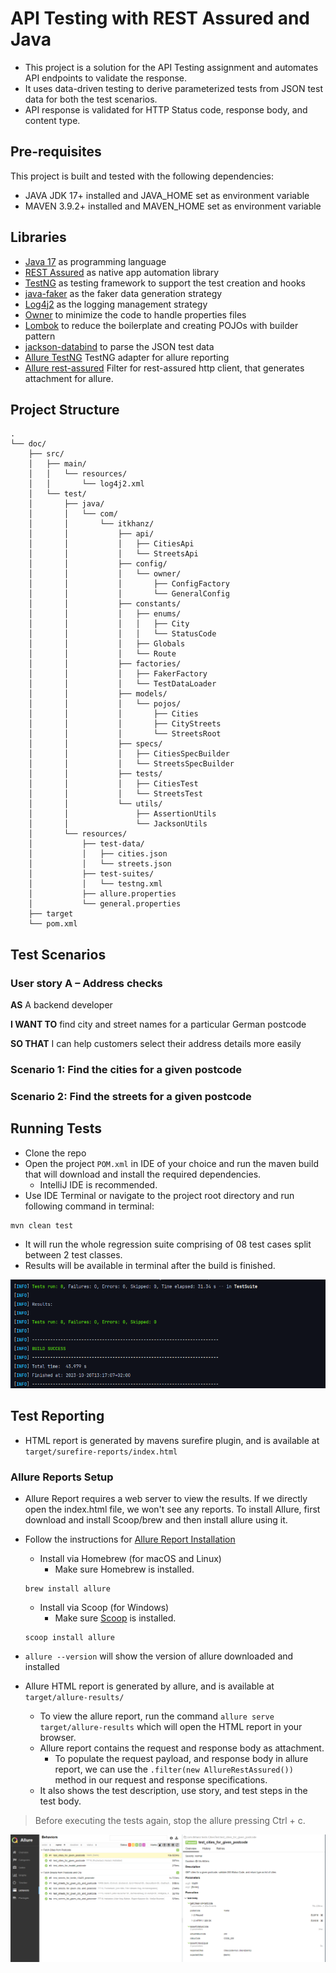 # API Testing with REST Assured and Java

* This project is a solution for the API Testing assignment and automates API endpoints to validate the
  response.
* It uses data-driven testing to derive parameterized tests from JSON test data for both the test scenarios.
* API response is validated for HTTP Status code, response body, and content type.

## Pre-requisites

This project is built and tested with the following dependencies:

* JAVA JDK 17+ installed and JAVA_HOME set as environment variable
* MAVEN 3.9.2+ installed and MAVEN_HOME set as environment variable

## Libraries

* [Java 17](https://openjdk.org/projects/jdk/17/) as programming language
* [REST Assured](https://rest-assured.io/) as native app automation library
* [TestNG](https://mvnrepository.com/artifact/org.testng/testng/7.8.0) as testing framework to support the test creation
  and hooks
* [java-faker](https://github.com/DiUS/java-faker) as the faker data generation strategy
* [Log4j2](https://logging.apache.org/log4j/2.x/) as the logging management strategy
* [Owner](https://github.com/matteobaccan/owner) to minimize the code to handle properties files
* [Lombok](https://projectlombok.org/) to reduce the boilerplate and creating POJOs with builder pattern
* [jackson-databind](https://github.com/FasterXML/jackson-databind) to parse the JSON test data
* [Allure TestNG](https://github.com/allure-framework/allure-docs/blob/main/content/frameworks/java/testng.md) TestNG
  adapter for allure reporting
* [Allure rest-assured](https://mvnrepository.com/artifact/io.qameta.allure/allure-rest-assured) Filter for rest-assured
  http client, that generates attachment for allure.

## Project Structure

```shell
.
└── doc/
    ├── src/
    │   ├── main/
    │   │   └── resources/
    │   │       └── log4j2.xml
    │   └── test/
    │       ├── java/
    │       │   └── com/
    │       │       └── itkhanz/
    │       │           ├── api/
    │       │           │   ├── CitiesApi
    │       │           │   └── StreetsApi
    │       │           ├── config/
    │       │           │   └── owner/
    │       │           │       ├── ConfigFactory
    │       │           │       └── GeneralConfig
    │       │           ├── constants/
    │       │           │   ├── enums/
    │       │           │   │   ├── City
    │       │           │   │   └── StatusCode
    │       │           │   ├── Globals
    │       │           │   └── Route
    │       │           ├── factories/
    │       │           │   ├── FakerFactory
    │       │           │   └── TestDataLoader
    │       │           ├── models/
    │       │           │   └── pojos/
    │       │           │       ├── Cities
    │       │           │       ├── CityStreets
    │       │           │       └── StreetsRoot
    │       │           ├── specs/
    │       │           │   ├── CitiesSpecBuilder
    │       │           │   └── StreetsSpecBuilder
    │       │           ├── tests/
    │       │           │   ├── CitiesTest
    │       │           │   └── StreetsTest
    │       │           └── utils/
    │       │               ├── AssertionUtils
    │       │               └── JacksonUtils
    │       └── resources/
    │           ├── test-data/
    │           │   ├── cities.json
    │           │   └── streets.json
    │           ├── test-suites/
    │           │   └── testng.xml
    │           ├── allure.properties
    │           └── general.properties
    ├── target
    └── pom.xml
```

## Test Scenarios

### User story A – Address checks
**AS**              A backend developer

**I WANT TO**       find city and street names for a particular German postcode

**SO THAT**         I can help customers select their address details more easily

### Scenario 1: Find the cities for a given postcode

### Scenario 2: Find the streets for a given postcode

## Running Tests

* Clone the repo
* Open the project `POM.xml` in IDE of your choice and run the maven build that will download and install the required
  dependencies.
    * IntelliJ IDE is recommended.
* Use IDE Terminal or navigate to the project root directory and run following command in terminal:

```shell
mvn clean test
```

* It will run the whole regression suite comprising of 08 test cases split between 2 test classes.
* Results will be available in terminal after the build is finished.

<img src="doc/test-results.PNG" alt="test results">

## Test Reporting

* HTML report is generated by mavens surefire plugin, and is available at `target/surefire-reports/index.html`

### Allure Reports Setup

* Allure Report requires a web server to view the results. If we directly open the index.html file, we won't see any
  reports. To install Allure, first download and install Scoop/brew and then install allure using it.
* Follow the instructions for [Allure Report Installation](https://allurereport.org/docs/gettingstarted/installation/)
    * Install via Homebrew (for macOS and Linux)
        * Make sure Homebrew is installed.
  ```shell
  brew install allure
  ```
    * Install via Scoop (for Windows)
        * Make sure [Scoop](https://scoop.sh/) is installed.
  ```shell
  scoop install allure
  ```
* `allure --version` will show the version of allure downloaded and installed


* Allure HTML report is generated by allure, and is available at `target/allure-results/`
    * To view the allure report, run the command `allure serve target/allure-results` which will open the HTML report in
      your browser.
    * Allure report contains the request and response body as attachment.
        * To populate the request payload, and response body in allure report, we can use the `.filter(new
          AllureRestAssured())` method in our request and response specifications.
    * It also shows the test description, use story, and test steps in the test body.

> Before executing the tests again, stop the allure pressing Ctrl + c.

<img src="doc/allure-behaviors.PNG" alt="allure report">